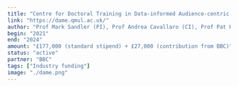 ```yaml
---
title: "Centre for Doctoral Training in Data-informed Audience-centric Media Engineering (DAME)"
link: "https://dame.qmul.ac.uk/"
author: "Prof Mark Sandler (PI), Prof Andrea Cavallaro (CI), Prof Pat Healey (CI), Dr Gareth Tyson (CI), and Dr Charalampos Saitis (CI)"
begin: "2021"
end: "2024"
amount: "£177,000 (standard stipend) + £27,000 (contribution from BBC)"
status: "active"
partner: "BBC"
tags: ["Industry funding"]
image: "./dame.png"
---
```


